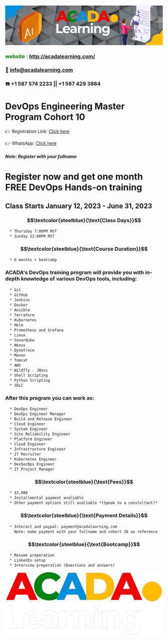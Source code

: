 ![ACADA!](AcadaLearning.png)
### **<span style="color:green"> website : <http://acadalearning.com/></span>**
### **:email: info@acadalearning.com**
### :phone: +1 587 574 2233 || +1 587 429 3884

# DevOps Engineering Master Program Cohort 10
:point_right: Registration Link: [Click here](https://forms.gle/rKkmKWyYssRLKDD3A)

:point_right: WhatsApp: [Click here](https://chat.whatsapp.com/IJB773jS2fTIZXCFwM9s58)
##### Note: Register with your fullname

# Register now and get one month FREE DevOps Hands-on training

## Class Starts January 12, 2023 - June 31, 2023
### $$\textcolor{steelblue}{\text{Class Days}}$$
```
  * Thursday 7:00PM MST
  * Sunday 12:00PM MST
```
### $$\textcolor{steelblue}{\text{Course Duration}}$$
```
  * 6 months + bootcamp
```
### ACADA's DevOps training program will provide you with in-depth knowledge of various DevOps tools, including:
```
  * Git
  * GitHub
  * Jenkins
  * Docker
  * Ansible
  * Terraform
  * Kubernetes
  * Helm
  * Prometheus and Grafana
  * Linux
  * SonarQube
  * Nexus
  * Dynatrace
  * Maven
  * Tomcat
  * AWS
  * Wildfly - JBoss
  * Shell Scripting
  * Python Scripting
  * SDLC
```
### After this program you can work as:
```
  * DevOps Engineer
  * DevOps Engineer Manager
  * Build and Release Engineer
  * Cloud Engineer
  * System Engineer
  * Site Reliability Engineer
  * Platform Engineer
  * Cloud Engineer
  * Infrastructure Engineer
  * IT Recruiter
  * Kubernetes Engineer
  * DevSecOps Engineer
  * IT Project Manager
```
### $$\textcolor{steelblue}{\text{Fees}}$$
```
  * $3,000 
  * Installmental payment avaliable
  * Other payment options still avaliable *(Speak to a constultant)*
```
### $$\textcolor{steelblue}{\text{Payment Details}}$$
```
  * Interact and paypal: payment@acadalearning.com
    Note: make payment with your fullname and cohort 10 as reference
```
### $$\textcolor{steelblue}{\text{Bootcamp}}$$
```
  * Resume preperation
  * LinkedIn setup
  * Interview preperation (Questions and answers)
```
![ACADA!](Acada.png)
